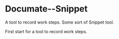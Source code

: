 # Documate--Snippet
A tool to record work steps. Some sort of Snippet tool.

First start for a tool to record work steps.
